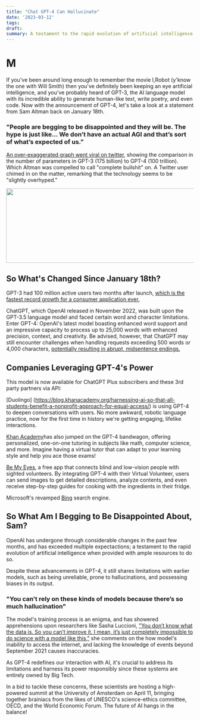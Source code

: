 ```yaml
---
title: "Chat GPT-4 Can Hallucinate"
date: '2023-03-12'
tags:
draft:
summary: A testament to the rapid evolution of artificial intelligence when provided with ample resources to do so.(7 Min read
---
```

# M

If you've been around long enough to remember the movie I,Robot (y'know the one with Will Smith) then you've definitely been keeping an eye artificial intelligence, and you've probably heard of GPT-3, the AI language model with its incredible ability to generate human-like text, write poetry, and even code. Now with the announcement of GPT-4, let's take a look at a statement from Sam Altman back on January 18th. 

### "People are begging to be disappointed and they will be. The hype is just like... We don’t have an actual AGI and that’s sort of what’s expected of us.”


[An over-exaggerated graph went viral on twitter](https://twitter.com/AlexHormozi/status/1612913266195587072), showing the comparison in the number of parameters in GPT-3 (175 billion) to GPT-4 (100 trillion). Which Altman was compelled to call "complete bullshit" on. A Twitter user chimed in on the matter, remarking that the technology seems to be "slightly overhyped."

<img src="https://i.imgur.com/PgD4MOu.png" width="600" height="200">

##  So What's Changed Since January 18th? 

GPT-3 had 100 million active users two months after launch, [which is the fastest record growth for a consumer application ever.](https://www.reuters.com/technology/chatgpt-sets-record-fastest-growing-user-base-analyst-note-2023-02-01/#:~:text=Feb%201%20(Reuters)%20%2D%20ChatGPT,a%20UBS%20study%20on%20Wednesday.) 

ChatGPT, which OpenAI released in November 2022, was built upon the GPT-3.5 language model and faced certain word and character limitations. Enter GPT-4: OpenAI's latest model boasting enhanced word support and an impressive capacity to process up to 25,000 words with enhanced precision, context, and creativity. Be advised, however, that ChatGPT may still encounter challenges when handling requests exceeding 500 words or 4,000 characters, [potentially resulting in abrupt, midsentence endings.](https://www.digitaltrends.com/computing/easily-bypass-the-chatgpt-word-limit/)

## Companies Leveraging GPT-4's Power

This model is now available for ChatGPT Plus subscribers and these 3rd party partners via API:

[Duolingo] (https://blog.khanacademy.org/harnessing-ai-so-that-all-students-benefit-a-nonprofit-approach-for-equal-access/) is using GPT-4 to deepen conversations with users. No more awkward, robotic language practice, now for the first time in history we're getting engaging, lifelike interactions.

[Khan Academy](https://blog.khanacademy.org/harnessing-ai-so-that-all-students-benefit-a-nonprofit-approach-for-equal-access/)has also jumped on the GPT-4 bandwagon, offering personalized, one-on-one tutoring in subjects like math, computer science, and more. Imagine having a virtual tutor that can adapt to your learning style and help you ace those exams!

[Be My Eyes](https://openai.com/customer-stories/be-my-eyes), a free app that connects blind and low-vision people with sighted volunteers. By integrating GPT-4 with their Virtual Volunteer, users can send images to get detailed descriptions, analyze contents, and even receive step-by-step guides for cooking with the ingredients in their fridge. 

Microsoft's revamped [Bing](https://www.bing.com/new) search engine.

## So What Am I Begging to Be Disappointed About, Sam?   

OpenAI has undergone through considerable changes in the past few months, and has exceeded multiple expectactions; a testament to the rapid evolution of artificial intelligence when provided with ample resources to do so. 

Despite these advancements in GPT-4, it still shares limitations with earlier models, such as being unreliable, prone to hallucinations, and possessing biases in its output.

### "You can’t rely on these kinds of models because there’s so much hallucination"

The model's training process is an enigma, and  has showered apprehensions upon researchers like Sasha Luccioni,
["You don’t know what the data is. So you can’t improve it. I mean, it’s just completely impossible to do science with a model like this,”](https://www.nature.com/articles/d41586-023-00816-5) she comments on the how model's inability to access the internet, and lacking the knowledge of events beyond September 2021 causes inaccuracies. 

As GPT-4 redefines our interaction with AI, it's crucial to address its limitations and harness its power responsibly since these systems are entirely owned by Big Tech. 

In a bid to tackle these concerns, these scientists are hosting a high-powered summit at the University of Amsterdam on April 11, bringing together brainiacs from the likes of UNESCO's science-ethics committee, OECD, and the World Economic Forum. The future of AI hangs in the balance!



